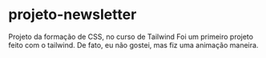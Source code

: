 # projeto-newsletter

Projeto da formação de CSS, no curso de Tailwind 
Foi um primeiro projeto feito com o tailwind. De fato, eu não gostei, mas fiz uma animação maneira.
